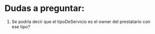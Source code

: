 # Dudas a preguntar:

1. Se podría decir que el tipoDeServicio es el owner del prestatario con ese tipo?
